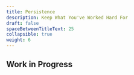 ```yaml
---
title: Persistence
description: Keep What You've Worked Hard For
draft: false
spaceBetweenTitleText: 25
collapsible: true
weight: 6
---
```

## Work in Progress